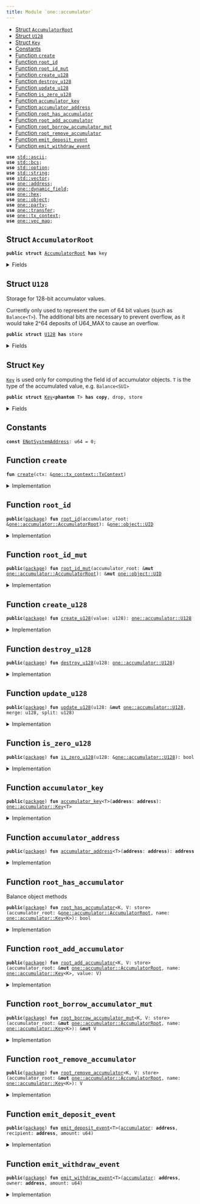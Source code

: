```yaml
---
title: Module `one::accumulator`
---
```




-  [Struct `AccumulatorRoot`](#sui_accumulator_AccumulatorRoot)
-  [Struct `U128`](#sui_accumulator_U128)
-  [Struct `Key`](#sui_accumulator_Key)
-  [Constants](#@Constants_0)
-  [Function `create`](#sui_accumulator_create)
-  [Function `root_id`](#sui_accumulator_root_id)
-  [Function `root_id_mut`](#sui_accumulator_root_id_mut)
-  [Function `create_u128`](#sui_accumulator_create_u128)
-  [Function `destroy_u128`](#sui_accumulator_destroy_u128)
-  [Function `update_u128`](#sui_accumulator_update_u128)
-  [Function `is_zero_u128`](#sui_accumulator_is_zero_u128)
-  [Function `accumulator_key`](#sui_accumulator_accumulator_key)
-  [Function `accumulator_address`](#sui_accumulator_accumulator_address)
-  [Function `root_has_accumulator`](#sui_accumulator_root_has_accumulator)
-  [Function `root_add_accumulator`](#sui_accumulator_root_add_accumulator)
-  [Function `root_borrow_accumulator_mut`](#sui_accumulator_root_borrow_accumulator_mut)
-  [Function `root_remove_accumulator`](#sui_accumulator_root_remove_accumulator)
-  [Function `emit_deposit_event`](#sui_accumulator_emit_deposit_event)
-  [Function `emit_withdraw_event`](#sui_accumulator_emit_withdraw_event)


<pre><code><b>use</b> <a href="../std/ascii.md#std_ascii">std::ascii</a>;
<b>use</b> <a href="../std/bcs.md#std_bcs">std::bcs</a>;
<b>use</b> <a href="../std/option.md#std_option">std::option</a>;
<b>use</b> <a href="../std/string.md#std_string">std::string</a>;
<b>use</b> <a href="../std/vector.md#std_vector">std::vector</a>;
<b>use</b> <a href="../sui/address.md#sui_address">one::address</a>;
<b>use</b> <a href="../sui/dynamic_field.md#sui_dynamic_field">one::dynamic_field</a>;
<b>use</b> <a href="../sui/hex.md#sui_hex">one::hex</a>;
<b>use</b> <a href="../sui/object.md#sui_object">one::object</a>;
<b>use</b> <a href="../sui/party.md#sui_party">one::party</a>;
<b>use</b> <a href="../sui/transfer.md#sui_transfer">one::transfer</a>;
<b>use</b> <a href="../sui/tx_context.md#sui_tx_context">one::tx_context</a>;
<b>use</b> <a href="../sui/vec_map.md#sui_vec_map">one::vec_map</a>;
</code></pre>



<a name="sui_accumulator_AccumulatorRoot"></a>

## Struct `AccumulatorRoot`



<pre><code><b>public</b> <b>struct</b> <a href="../sui/accumulator.md#sui_accumulator_AccumulatorRoot">AccumulatorRoot</a> <b>has</b> key
</code></pre>



<details>
<summary>Fields</summary>


<dl>
<dt>
<code>id: <a href="../sui/object.md#sui_object_UID">one::object::UID</a></code>
</dt>
<dd>
</dd>
</dl>


</details>

<a name="sui_accumulator_U128"></a>

## Struct `U128`

Storage for 128-bit accumulator values.

Currently only used to represent the sum of 64 bit values (such as <code>Balance&lt;T&gt;</code>).
The additional bits are necessary to prevent overflow, as it would take 2^64 deposits of U64_MAX
to cause an overflow.


<pre><code><b>public</b> <b>struct</b> <a href="../sui/accumulator.md#sui_accumulator_U128">U128</a> <b>has</b> store
</code></pre>



<details>
<summary>Fields</summary>


<dl>
<dt>
<code>value: u128</code>
</dt>
<dd>
</dd>
</dl>


</details>

<a name="sui_accumulator_Key"></a>

## Struct `Key`

<code><a href="../sui/accumulator.md#sui_accumulator_Key">Key</a></code> is used only for computing the field id of accumulator objects.
<code>T</code> is the type of the accumulated value, e.g. <code>Balance&lt;SUI&gt;</code>


<pre><code><b>public</b> <b>struct</b> <a href="../sui/accumulator.md#sui_accumulator_Key">Key</a>&lt;<b>phantom</b> T&gt; <b>has</b> <b>copy</b>, drop, store
</code></pre>



<details>
<summary>Fields</summary>


<dl>
<dt>
<code><b>address</b>: <b>address</b></code>
</dt>
<dd>
</dd>
</dl>


</details>

<a name="@Constants_0"></a>

## Constants


<a name="sui_accumulator_ENotSystemAddress"></a>



<pre><code><b>const</b> <a href="../sui/accumulator.md#sui_accumulator_ENotSystemAddress">ENotSystemAddress</a>: u64 = 0;
</code></pre>



<a name="sui_accumulator_create"></a>

## Function `create`



<pre><code><b>fun</b> <a href="../sui/accumulator.md#sui_accumulator_create">create</a>(ctx: &<a href="../sui/tx_context.md#sui_tx_context_TxContext">one::tx_context::TxContext</a>)
</code></pre>



<details>
<summary>Implementation</summary>


<pre><code><b>fun</b> <a href="../sui/accumulator.md#sui_accumulator_create">create</a>(ctx: &TxContext) {
    <b>assert</b>!(ctx.sender() == @0x0, <a href="../sui/accumulator.md#sui_accumulator_ENotSystemAddress">ENotSystemAddress</a>);
    <a href="../sui/transfer.md#sui_transfer_share_object">transfer::share_object</a>(<a href="../sui/accumulator.md#sui_accumulator_AccumulatorRoot">AccumulatorRoot</a> {
        id: <a href="../sui/object.md#sui_object_sui_accumulator_root_object_id">object::sui_accumulator_root_object_id</a>(),
    })
}
</code></pre>



</details>

<a name="sui_accumulator_root_id"></a>

## Function `root_id`



<pre><code><b>public</b>(<a href="../sui/package.md#sui_package">package</a>) <b>fun</b> <a href="../sui/accumulator.md#sui_accumulator_root_id">root_id</a>(accumulator_root: &<a href="../sui/accumulator.md#sui_accumulator_AccumulatorRoot">one::accumulator::AccumulatorRoot</a>): &<a href="../sui/object.md#sui_object_UID">one::object::UID</a>
</code></pre>



<details>
<summary>Implementation</summary>


<pre><code><b>public</b>(<a href="../sui/package.md#sui_package">package</a>) <b>fun</b> <a href="../sui/accumulator.md#sui_accumulator_root_id">root_id</a>(accumulator_root: &<a href="../sui/accumulator.md#sui_accumulator_AccumulatorRoot">AccumulatorRoot</a>): &UID {
    &accumulator_root.id
}
</code></pre>



</details>

<a name="sui_accumulator_root_id_mut"></a>

## Function `root_id_mut`



<pre><code><b>public</b>(<a href="../sui/package.md#sui_package">package</a>) <b>fun</b> <a href="../sui/accumulator.md#sui_accumulator_root_id_mut">root_id_mut</a>(accumulator_root: &<b>mut</b> <a href="../sui/accumulator.md#sui_accumulator_AccumulatorRoot">one::accumulator::AccumulatorRoot</a>): &<b>mut</b> <a href="../sui/object.md#sui_object_UID">one::object::UID</a>
</code></pre>



<details>
<summary>Implementation</summary>


<pre><code><b>public</b>(<a href="../sui/package.md#sui_package">package</a>) <b>fun</b> <a href="../sui/accumulator.md#sui_accumulator_root_id_mut">root_id_mut</a>(accumulator_root: &<b>mut</b> <a href="../sui/accumulator.md#sui_accumulator_AccumulatorRoot">AccumulatorRoot</a>): &<b>mut</b> UID {
    &<b>mut</b> accumulator_root.id
}
</code></pre>



</details>

<a name="sui_accumulator_create_u128"></a>

## Function `create_u128`



<pre><code><b>public</b>(<a href="../sui/package.md#sui_package">package</a>) <b>fun</b> <a href="../sui/accumulator.md#sui_accumulator_create_u128">create_u128</a>(value: u128): <a href="../sui/accumulator.md#sui_accumulator_U128">one::accumulator::U128</a>
</code></pre>



<details>
<summary>Implementation</summary>


<pre><code><b>public</b>(<a href="../sui/package.md#sui_package">package</a>) <b>fun</b> <a href="../sui/accumulator.md#sui_accumulator_create_u128">create_u128</a>(value: u128): <a href="../sui/accumulator.md#sui_accumulator_U128">U128</a> {
    <a href="../sui/accumulator.md#sui_accumulator_U128">U128</a> { value }
}
</code></pre>



</details>

<a name="sui_accumulator_destroy_u128"></a>

## Function `destroy_u128`



<pre><code><b>public</b>(<a href="../sui/package.md#sui_package">package</a>) <b>fun</b> <a href="../sui/accumulator.md#sui_accumulator_destroy_u128">destroy_u128</a>(u128: <a href="../sui/accumulator.md#sui_accumulator_U128">one::accumulator::U128</a>)
</code></pre>



<details>
<summary>Implementation</summary>


<pre><code><b>public</b>(<a href="../sui/package.md#sui_package">package</a>) <b>fun</b> <a href="../sui/accumulator.md#sui_accumulator_destroy_u128">destroy_u128</a>(u128: <a href="../sui/accumulator.md#sui_accumulator_U128">U128</a>) {
    <b>let</b> <a href="../sui/accumulator.md#sui_accumulator_U128">U128</a> { value: _ } = u128;
}
</code></pre>



</details>

<a name="sui_accumulator_update_u128"></a>

## Function `update_u128`



<pre><code><b>public</b>(<a href="../sui/package.md#sui_package">package</a>) <b>fun</b> <a href="../sui/accumulator.md#sui_accumulator_update_u128">update_u128</a>(u128: &<b>mut</b> <a href="../sui/accumulator.md#sui_accumulator_U128">one::accumulator::U128</a>, merge: u128, split: u128)
</code></pre>



<details>
<summary>Implementation</summary>


<pre><code><b>public</b>(<a href="../sui/package.md#sui_package">package</a>) <b>fun</b> <a href="../sui/accumulator.md#sui_accumulator_update_u128">update_u128</a>(u128: &<b>mut</b> <a href="../sui/accumulator.md#sui_accumulator_U128">U128</a>, merge: u128, split: u128) {
    u128.value = u128.value + merge - split;
}
</code></pre>



</details>

<a name="sui_accumulator_is_zero_u128"></a>

## Function `is_zero_u128`



<pre><code><b>public</b>(<a href="../sui/package.md#sui_package">package</a>) <b>fun</b> <a href="../sui/accumulator.md#sui_accumulator_is_zero_u128">is_zero_u128</a>(u128: &<a href="../sui/accumulator.md#sui_accumulator_U128">one::accumulator::U128</a>): bool
</code></pre>



<details>
<summary>Implementation</summary>


<pre><code><b>public</b>(<a href="../sui/package.md#sui_package">package</a>) <b>fun</b> <a href="../sui/accumulator.md#sui_accumulator_is_zero_u128">is_zero_u128</a>(u128: &<a href="../sui/accumulator.md#sui_accumulator_U128">U128</a>): bool {
    u128.value == 0
}
</code></pre>



</details>

<a name="sui_accumulator_accumulator_key"></a>

## Function `accumulator_key`



<pre><code><b>public</b>(<a href="../sui/package.md#sui_package">package</a>) <b>fun</b> <a href="../sui/accumulator.md#sui_accumulator_accumulator_key">accumulator_key</a>&lt;T&gt;(<b>address</b>: <b>address</b>): <a href="../sui/accumulator.md#sui_accumulator_Key">one::accumulator::Key</a>&lt;T&gt;
</code></pre>



<details>
<summary>Implementation</summary>


<pre><code><b>public</b>(<a href="../sui/package.md#sui_package">package</a>) <b>fun</b> <a href="../sui/accumulator.md#sui_accumulator_accumulator_key">accumulator_key</a>&lt;T&gt;(<b>address</b>: <b>address</b>): <a href="../sui/accumulator.md#sui_accumulator_Key">Key</a>&lt;T&gt; {
    <a href="../sui/accumulator.md#sui_accumulator_Key">Key</a> { <b>address</b> }
}
</code></pre>



</details>

<a name="sui_accumulator_accumulator_address"></a>

## Function `accumulator_address`



<pre><code><b>public</b>(<a href="../sui/package.md#sui_package">package</a>) <b>fun</b> <a href="../sui/accumulator.md#sui_accumulator_accumulator_address">accumulator_address</a>&lt;T&gt;(<b>address</b>: <b>address</b>): <b>address</b>
</code></pre>



<details>
<summary>Implementation</summary>


<pre><code><b>public</b>(<a href="../sui/package.md#sui_package">package</a>) <b>fun</b> <a href="../sui/accumulator.md#sui_accumulator_accumulator_address">accumulator_address</a>&lt;T&gt;(<b>address</b>: <b>address</b>): <b>address</b> {
    <b>let</b> key = <a href="../sui/accumulator.md#sui_accumulator_Key">Key</a>&lt;T&gt; { <b>address</b> };
    <a href="../sui/dynamic_field.md#sui_dynamic_field_hash_type_and_key">dynamic_field::hash_type_and_key</a>(sui_accumulator_root_address(), key)
}
</code></pre>



</details>

<a name="sui_accumulator_root_has_accumulator"></a>

## Function `root_has_accumulator`

Balance object methods


<pre><code><b>public</b>(<a href="../sui/package.md#sui_package">package</a>) <b>fun</b> <a href="../sui/accumulator.md#sui_accumulator_root_has_accumulator">root_has_accumulator</a>&lt;K, V: store&gt;(accumulator_root: &<a href="../sui/accumulator.md#sui_accumulator_AccumulatorRoot">one::accumulator::AccumulatorRoot</a>, name: <a href="../sui/accumulator.md#sui_accumulator_Key">one::accumulator::Key</a>&lt;K&gt;): bool
</code></pre>



<details>
<summary>Implementation</summary>


<pre><code><b>public</b>(<a href="../sui/package.md#sui_package">package</a>) <b>fun</b> <a href="../sui/accumulator.md#sui_accumulator_root_has_accumulator">root_has_accumulator</a>&lt;K, V: store&gt;(
    accumulator_root: &<a href="../sui/accumulator.md#sui_accumulator_AccumulatorRoot">AccumulatorRoot</a>,
    name: <a href="../sui/accumulator.md#sui_accumulator_Key">Key</a>&lt;K&gt;,
): bool {
    <a href="../sui/dynamic_field.md#sui_dynamic_field_exists_with_type">dynamic_field::exists_with_type</a>&lt;<a href="../sui/accumulator.md#sui_accumulator_Key">Key</a>&lt;K&gt;, V&gt;(&accumulator_root.id, name)
}
</code></pre>



</details>

<a name="sui_accumulator_root_add_accumulator"></a>

## Function `root_add_accumulator`



<pre><code><b>public</b>(<a href="../sui/package.md#sui_package">package</a>) <b>fun</b> <a href="../sui/accumulator.md#sui_accumulator_root_add_accumulator">root_add_accumulator</a>&lt;K, V: store&gt;(accumulator_root: &<b>mut</b> <a href="../sui/accumulator.md#sui_accumulator_AccumulatorRoot">one::accumulator::AccumulatorRoot</a>, name: <a href="../sui/accumulator.md#sui_accumulator_Key">one::accumulator::Key</a>&lt;K&gt;, value: V)
</code></pre>



<details>
<summary>Implementation</summary>


<pre><code><b>public</b>(<a href="../sui/package.md#sui_package">package</a>) <b>fun</b> <a href="../sui/accumulator.md#sui_accumulator_root_add_accumulator">root_add_accumulator</a>&lt;K, V: store&gt;(
    accumulator_root: &<b>mut</b> <a href="../sui/accumulator.md#sui_accumulator_AccumulatorRoot">AccumulatorRoot</a>,
    name: <a href="../sui/accumulator.md#sui_accumulator_Key">Key</a>&lt;K&gt;,
    value: V,
) {
    <a href="../sui/dynamic_field.md#sui_dynamic_field_add">dynamic_field::add</a>(&<b>mut</b> accumulator_root.id, name, value);
}
</code></pre>



</details>

<a name="sui_accumulator_root_borrow_accumulator_mut"></a>

## Function `root_borrow_accumulator_mut`



<pre><code><b>public</b>(<a href="../sui/package.md#sui_package">package</a>) <b>fun</b> <a href="../sui/accumulator.md#sui_accumulator_root_borrow_accumulator_mut">root_borrow_accumulator_mut</a>&lt;K, V: store&gt;(accumulator_root: &<b>mut</b> <a href="../sui/accumulator.md#sui_accumulator_AccumulatorRoot">one::accumulator::AccumulatorRoot</a>, name: <a href="../sui/accumulator.md#sui_accumulator_Key">one::accumulator::Key</a>&lt;K&gt;): &<b>mut</b> V
</code></pre>



<details>
<summary>Implementation</summary>


<pre><code><b>public</b>(<a href="../sui/package.md#sui_package">package</a>) <b>fun</b> <a href="../sui/accumulator.md#sui_accumulator_root_borrow_accumulator_mut">root_borrow_accumulator_mut</a>&lt;K, V: store&gt;(
    accumulator_root: &<b>mut</b> <a href="../sui/accumulator.md#sui_accumulator_AccumulatorRoot">AccumulatorRoot</a>,
    name: <a href="../sui/accumulator.md#sui_accumulator_Key">Key</a>&lt;K&gt;,
): &<b>mut</b> V {
    <a href="../sui/dynamic_field.md#sui_dynamic_field_borrow_mut">dynamic_field::borrow_mut</a>&lt;<a href="../sui/accumulator.md#sui_accumulator_Key">Key</a>&lt;K&gt;, V&gt;(&<b>mut</b> accumulator_root.id, name)
}
</code></pre>



</details>

<a name="sui_accumulator_root_remove_accumulator"></a>

## Function `root_remove_accumulator`



<pre><code><b>public</b>(<a href="../sui/package.md#sui_package">package</a>) <b>fun</b> <a href="../sui/accumulator.md#sui_accumulator_root_remove_accumulator">root_remove_accumulator</a>&lt;K, V: store&gt;(accumulator_root: &<b>mut</b> <a href="../sui/accumulator.md#sui_accumulator_AccumulatorRoot">one::accumulator::AccumulatorRoot</a>, name: <a href="../sui/accumulator.md#sui_accumulator_Key">one::accumulator::Key</a>&lt;K&gt;): V
</code></pre>



<details>
<summary>Implementation</summary>


<pre><code><b>public</b>(<a href="../sui/package.md#sui_package">package</a>) <b>fun</b> <a href="../sui/accumulator.md#sui_accumulator_root_remove_accumulator">root_remove_accumulator</a>&lt;K, V: store&gt;(
    accumulator_root: &<b>mut</b> <a href="../sui/accumulator.md#sui_accumulator_AccumulatorRoot">AccumulatorRoot</a>,
    name: <a href="../sui/accumulator.md#sui_accumulator_Key">Key</a>&lt;K&gt;,
): V {
    <a href="../sui/dynamic_field.md#sui_dynamic_field_remove">dynamic_field::remove</a>&lt;<a href="../sui/accumulator.md#sui_accumulator_Key">Key</a>&lt;K&gt;, V&gt;(&<b>mut</b> accumulator_root.id, name)
}
</code></pre>



</details>

<a name="sui_accumulator_emit_deposit_event"></a>

## Function `emit_deposit_event`



<pre><code><b>public</b>(<a href="../sui/package.md#sui_package">package</a>) <b>fun</b> <a href="../sui/accumulator.md#sui_accumulator_emit_deposit_event">emit_deposit_event</a>&lt;T&gt;(<a href="../sui/accumulator.md#sui_accumulator">accumulator</a>: <b>address</b>, recipient: <b>address</b>, amount: u64)
</code></pre>



<details>
<summary>Implementation</summary>


<pre><code><b>public</b>(<a href="../sui/package.md#sui_package">package</a>) <b>native</b> <b>fun</b> <a href="../sui/accumulator.md#sui_accumulator_emit_deposit_event">emit_deposit_event</a>&lt;T&gt;(
    <a href="../sui/accumulator.md#sui_accumulator">accumulator</a>: <b>address</b>,
    recipient: <b>address</b>,
    amount: u64,
);
</code></pre>



</details>

<a name="sui_accumulator_emit_withdraw_event"></a>

## Function `emit_withdraw_event`



<pre><code><b>public</b>(<a href="../sui/package.md#sui_package">package</a>) <b>fun</b> <a href="../sui/accumulator.md#sui_accumulator_emit_withdraw_event">emit_withdraw_event</a>&lt;T&gt;(<a href="../sui/accumulator.md#sui_accumulator">accumulator</a>: <b>address</b>, owner: <b>address</b>, amount: u64)
</code></pre>



<details>
<summary>Implementation</summary>


<pre><code><b>public</b>(<a href="../sui/package.md#sui_package">package</a>) <b>native</b> <b>fun</b> <a href="../sui/accumulator.md#sui_accumulator_emit_withdraw_event">emit_withdraw_event</a>&lt;T&gt;(
    <a href="../sui/accumulator.md#sui_accumulator">accumulator</a>: <b>address</b>,
    owner: <b>address</b>,
    amount: u64,
);
</code></pre>



</details>
